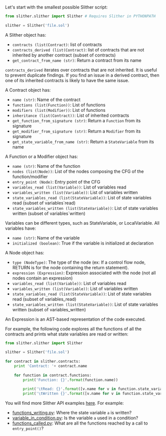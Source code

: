 Let's start with the smallest possible Slither script:

```python
from slither.slither import Slither # Requires Slither in PYTHONPATH  
  
slither = Slither('file.sol')  
```

A Slither object has:
- `contracts (list(Contract)`: list of contracts
- `contracts_derived (list(Contract)`: list of contracts that are not inherited by another contract (subset of contracts)
- `get_contract_from_name (str)`: Return a contract from its name

`contracts_derived` iterates over contracts that are not inherited. It is useful to prevent duplicate findings. If you find an issue in a derived contract, then one of its inherited contracts is likely to have the same issue.

A Contract object has:
- `name (str)`: Name of the contract
- `functions (list(Function))`: List of functions
- `modifiers (list(Modifier))`: List of functions
- `inheritance (list(Contract))`: List of inherited contracts
- `get_function_from_signature (str)`: Return a `Function` from its signature
- `get_modifier_from_signature (str)`: Return a `Modifier` from its signature
- `get_state_variable_from_name (str)`: Return a `StateVariable` from its name

A Function or a Modifier object has:
- `name (str)`: Name of the function
- `nodes (list(Node))`: List of the nodes composing the CFG of the function/modifier
- `entry_point (Node)`: Entry point of the CFG
- `variables_read (list(Variable))`: List of variables read
- `variables_written (list(Variable))`: List of variables written
- `state_variables_read (list(StateVariable))`: List of state variables read (subset of variables`read)
- `state_variables_written (list(StateVariable))`: List of state variables written (subset of variables`written)

Variables can be different types, such as StateVariable, or LocalVariable. All variables have:
- `name (str)`: Name of the variable
- `initialized (boolean)`: True if the variable is initialized at declaration

A Node object has:
- `type (NodeType)`: The type of the node (ex: If a control flow node, RETURN is for the node containing the return statement).
- `expression (Expression)`: Expression associated with the node (not all nodes contain an expression)
- `variables_read (list(Variable))`: List of variables read
- `variables_written (list(Variable))`: List of variables written
- `state_variables_read (list(StateVariable))`: List of state variables read (subset of variables_read)
- `state_variables_written (list(StateVariable))`: List of state variables written (subset of variables_written)

An Expression is an AST-based representation of the code executed.

For example, the following code explores all the functions of all the contracts and prints what state variables are read or written:

```python
from slither.slither import Slither  
  
slither = Slither('file.sol')  
  
for contract in slither.contracts:  
    print 'Contract: '+ contract.name  
  
    for function in contract.functions:  
        print('Function: {}'.format(function.name))  
  
        print('\tRead: {}'.format([v.name for v in function.state_variables_read]))  
        print('\tWritten {}'.format([v.name for v in function.state_variables_written]))
```

You will find more Slither API examples [here](https://github.com/trailofbits/slither/tree/5930e4ca6bca16c51a59a12af420982ca672c904/examples/scripts). For example:
* [functions_writing.py](https://github.com/trailofbits/slither/blob/5930e4ca6bca16c51a59a12af420982ca672c904/examples/scripts/functions_writing.py): Where the state variable `a` is written?
* [variable_in_condition.py](https://github.com/trailofbits/slither/blob/5930e4ca6bca16c51a59a12af420982ca672c904/examples/scripts/variable_in_condition.py): Is the variable `a` used in a condition?
* [functions_called.py](https://github.com/trailofbits/slither/blob/5930e4ca6bca16c51a59a12af420982ca672c904/examples/scripts/functions_called.py): What are all the functions reached by a call to `entry_point()`?
